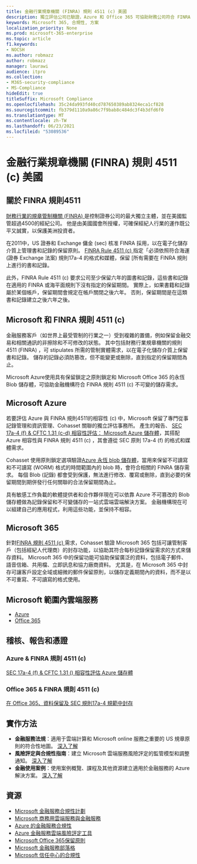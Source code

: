```yaml
---
title: 金融行業規章機關 (FINRA) 規則 4511 (c) 美國
description: 獨立評估公司已驗證，Azure 和 Office 365 可協助財務公司符合 FINRA 規則4511記錄保留和不可變的儲存需求。
keywords: Microsoft 365, 合規性, 方案
localization_priority: None
ms.prod: microsoft-365-enterprise
ms.topic: article
f1.keywords:
- NOCSH
ms.author: robmazz
author: robmazz
manager: laurawi
audience: itpro
ms.collection:
- M365-security-compliance
- MS-Compliance
hideEdit: true
titleSuffix: Microsoft Compliance
ms.openlocfilehash: 35c24da993fd40cd787650389ab8324eca1cf828
ms.sourcegitcommit: fb379d1110a9a86c7f9bab8c484dc3f4b3dfd6f0
ms.translationtype: MT
ms.contentlocale: zh-TW
ms.lasthandoff: 06/23/2021
ms.locfileid: "53089536"
---
```

# <a name="financial-industry-regulatory-authority-finra-rule-4511c-united-states"></a>金融行業規章機關 (FINRA) 規則 4511 (c) 美國

## <a name="about-finra-rule-4511"></a>關於 FINRA 規則4511

[財務行業的規章管制機關 (FINRA) ](https://www.finra.org/#/)是控制證券公司的最大獨立主體，並在美國監管超過4500的經紀公司。 他是由美國國會所授權，可確保經紀人行業的運作既公平又誠實，以保護美洲投資者。

在2011中，US 證券和 Exchange 傭金 (sec) 核准 FINRA 採用，以在電子化儲存介質上管理書和記錄的保留原則。 [FINRA Rule 4511 (c) ](https://www.finra.org/sites/default/files/NoticeDocument/p123548.pdf)指定「必須依照符合海運 (證券 Exchange 法案) 規則17a-4 的格式和媒體，保留 [所有需要在 FINRA 規則上進行的書和記錄。

此外，FINRA Rule 4511 (c) 要求公司至少保留六年的圖書和記錄，這些書和記錄在適用的 FINRA 或海平面規則下沒有指定的保留期間。 實際上，如果書籍和記錄屬於某個帳戶，保留期間會規定在帳戶關閉之後六年。 否則，保留期間是在這類書和記錄建立之後六年之後。

## <a name="microsoft-and-finra-rule-4511c"></a>Microsoft 和 FINRA 規則 4511 (c) 

金融服務客戶（如世界上最受管制的行業之一）受到複雜的置備，例如保留金融交易和相關通訊的非擦除和不可修改的狀態。 其中包括財務行業規章機關的規則 4511 (FINRA) ，可 stipulates 所需的管制實體需求，以在電子化儲存介質上保留書和記錄。 儲存的記錄必須防篡改，但不能變更或刪除，直到指定的保留期間為止。

Microsoft Azure使用具有保留鎖定之原則鎖定和 Microsoft Office 365 的永恆 Blob 儲存體，可協助金融機構符合 FINRA 規則 4511 (c) 不可變的儲存需求。

## <a name="microsoft-azure"></a>Microsoft Azure

若要評估 Azure 與 FINRA 規則4511的相容性 (c) 中，Microsoft 保留了專門從事記錄管理和資訊管理、Cohasset 關聯的獨立評估事務所。 產生的報告、 [SEC 17a-4 (f) & CFTC 1.31 (c-d) 相容性評估： Microsoft Azure 儲存體](https://servicetrust.microsoft.com/ViewPage/MSComplianceGuide?command=Download&downloadType=Document&downloadId=19b08fd4-d276-43e8-9461-715981d0ea20&docTab=4ce99610-c9c0-11e7-8c2c-f908a777fa4d_GRC_Assessment_Reports)，其搭配 Azure 相容性與 FINRA 規則 4511 (c) ，其會遵從 SEC 原則 17a-4 (f) 的格式和媒體需求。

Cohasset 使用原則鎖定選項驗證[Azure 永恆 blob 儲存體](/azure/storage/blobs/storage-blob-immutable-storage)，當用來保留不可讀寫和不可讀寫 (WORM) 格式的時間範圍內的 blob 時，會符合相關的 FINRA 儲存需求。 每個 Blob (記錄) 都會受到保護，無法進行修改、覆寫或刪除，直到必要的保留期間到期併發行任何關聯的合法保留期間為止。

具有敏感工作負載的軟體提供者和合作夥伴現在可以依靠 Azure 不可篡改的 Blob 儲存體做為記錄保留和不可變儲存的一站式雲端雲端解決方案。 金融機構現在可以組建自己的應用程式，利用這些功能，並保持不相容。

## <a name="microsoft-365"></a>Microsoft 365

針對[FINRA 規則 4511 (c) ](/microsoft-365/compliance/retention-regulatory-requirements#sec-17a-4f-finra-4511c-and-cftc-131c-d)需求，Cohasset 驗證 Microsoft 365 包括可讓管制客戶（包括經紀人代理商）的封存功能，以協助其符合每秒記錄保留需求的方式來儲存資料。 Microsoft 365 中的保留功能可協助保留廣泛的資料，包括電子郵件、語音信箱、共用檔、立即訊息和協力廠商資料。 尤其是，在 Microsoft 365 中封存可讓客戶設定全域或細微的郵件保留原則，以儲存定義期間內的資料，而不是以不可重寫、不可讀寫的格式使用。

## <a name="microsoft-in-scope-cloud-services"></a>Microsoft 範圍內雲端服務

- [Azure](https://gallery.technet.microsoft.com/Overview-of-Azure-c1be3942)
- [Office 365](https://aka.ms/Office365ComplianceOfferings)

## <a name="audits-reports-and-certificates"></a>稽核、報告和憑證

### <a name="azure--finra-rule-4511c"></a>Azure & FINRA 規則 4511 (c) 

[SEC 17a-4 (f) & CFTC 1.31 () 相容性評估 Azure 儲存體](https://servicetrust.microsoft.com/ViewPage/MSComplianceGuide?command=Download&downloadType=Document&downloadId=19b08fd4-d276-43e8-9461-715981d0ea20&docTab=4ce99610-c9c0-11e7-8c2c-f908a777fa4d_GRC_Assessment_Reports)

### <a name="office-365--finra-rule-4511c"></a>Office 365 & FINRA 規則 4511 (c) 

[在 Office 365、資料保留及 SEC 規則17a-4 規範中封存](https://www.microsoft.com/microsoft-365/blog/2015/11/10/office-365-exchange-online-archiving-now-meets-sec-rule-17a-4-requirements/)

## <a name="how-to-implement"></a>實作方法

- **金融服務法規**：適用于雲端計算和 Microsoft online 服務之重要的 US 規章原則的符合性地圖。 [深入了解](https://servicetrust.microsoft.com/ViewPage/TrustDocuments?command=Download&downloadType=Document&downloadId=5b483567-00b0-4d86-96ae-ee887dadb61c&docTab=6d000410-c9e9-11e7-9a91-892aae8839ad_Compliance_Guides)
- **風險評定與合規性指南**：建立 Microsoft 雲端服務風險評定的監管模型和調整通知。 [深入了解](https://servicetrust.microsoft.com/ViewPage/TrustDocuments?command=Download&downloadType=Document&downloadId=edee9b14-3661-4a16-ba83-c35caf672bd7&docTab=6d000410-c9e9-11e7-9a91-892aae8839ad_FAQ_and_White_Papers)
- **金融使用案例**：使用案例概覽、課程及其他資源建立適用於金融服務的 Azure 解決方案。 [深入了解](/azure/industry/financial/)

## <a name="resources"></a>資源

- [Microsoft 金融服務合規性計劃](https://download.microsoft.com/download/6/4/7/64707E3E-6D3E-45D0-8207-A0EA3201B4A6/Microsoft%20Cloud%20-%20Financial%20Services%20Compliance%20Program%20\(Print\).pdf)
- [Microsoft 商務用雲端服務與金融服務](https://servicetrust.microsoft.com/viewpage/financialservicesoverview)
- [Azure 的金融服務合規性](https://azure.microsoft.com/resources/videos/azurecon-2015-financial-services-compliance-in-azure/)
- [Azure 金融服務雲端風險評定工具](https://servicetrust.microsoft.com/ViewPage/FFIECBlueprint?command=Download&downloadType=Document&downloadId=079a1973-711a-428f-9312-9ddd290cff7b&docTab=c726d5c0-2d1e-11e8-a485-57140ec19669_PaaS)
- [Microsoft Office 365保留原則](/office365/securitycompliance/retention-policies)
- [Microsoft 金融服務部落格](https://techcommunity.microsoft.com/t5/Financial-Services-Blog/bg-p/FinancialServicesBlog)
- [Microsoft 信任中心的合規性](https://www.microsoft.com/trust-center/compliance/compliance-overview)
